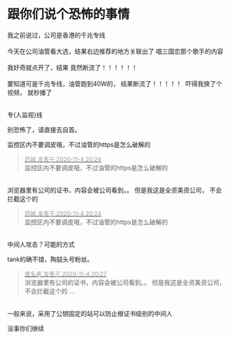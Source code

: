 # 跟你们说个恐怖的事情


我之前说过，公司是香港的千兆专线<br />
<br />
今天在公司油管看大选，结果右边推荐的地方关联出了 唱三国恋那个歌手的内容<br />
<br />
我好奇就点开了，结果 竟然断流了！！！！！！<br />
<br />
要知道可是千兆专线，油管跑到40W的， 结果断流了！！！！！&nbsp;&nbsp;吓得我换了个视频， 就秒播了<br />
<br />


专(人监视)线

别恐怖了，请直接去自首。

监控区内不要调皮哦，不过油管的https是怎么破解的

<div class="quote"><blockquote><font size="2"><a href="https://www.hostloc.com/forum.php?mod=redirect&amp;goto=findpost&amp;pid=9403379&amp;ptid=762482" target="_blank"><font color="#999999">药娘 发表于 2020-11-4 20:24</font></a></font><br />
监控区内不要调皮哦，不过油管的https是怎么破解的</blockquote></div><br />
浏览器里有公司的证书，内容会被公司看到。。 但是我这是全资美资公司， 不会拦截这个的

<div class="quote"><blockquote><font size="2"><a href="https://www.hostloc.com/forum.php?mod=redirect&amp;goto=findpost&amp;pid=9403379&amp;ptid=762482" target="_blank"><font color="#999999">药娘 发表于 2020-11-4 20:24</font></a></font><br />
监控区内不要调皮哦，不过油管的https是怎么破解的</blockquote></div><br />
中间人攻击？可能的方式<img src="static/image/smiley/yct/008.gif" smilieid="39" border="0" alt="" />

tank的确不错，陶喆头号粉丝。

<div class="quote"><blockquote><font size="2"><a href="https://www.hostloc.com/forum.php?mod=redirect&amp;goto=findpost&amp;pid=9403392&amp;ptid=762482" target="_blank"><font color="#999999">匿名者 发表于 2020-11-4 20:27</font></a></font><br />
浏览器里有公司的证书，内容会被公司看到。。 但是我这是全资美资公司， 不会拦截这个的 ...</blockquote></div><br />
一般来说，采用了公钥固定的站可以防止根证书级别的中间人<img id="aimg_l59Vq" onclick="zoom(this, this.src, 0, 0, 0)" class="zoom" src="https://cdn.jsdelivr.net/gh/hishis/forum-master/public/images/patch.gif" onmouseover="img_onmouseoverfunc(this)" onload="thumbImg(this)" border="0" alt="" />

没事你们继续
